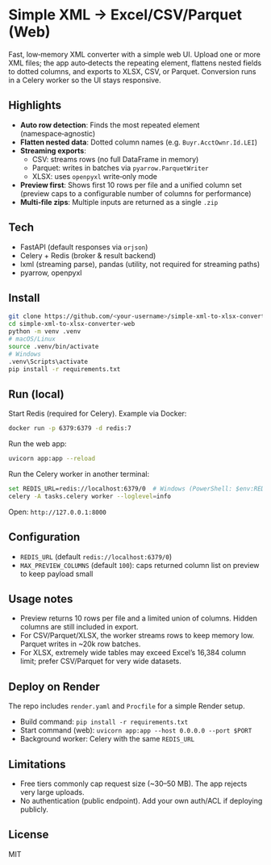 # Simple XML → Excel/CSV/Parquet (Web)

Fast, low‑memory XML converter with a simple web UI. Upload one or more XML files; the app auto‑detects the repeating element, flattens nested fields to dotted columns, and exports to XLSX, CSV, or Parquet. Conversion runs in a Celery worker so the UI stays responsive.

## Highlights

- **Auto row detection**: Finds the most repeated element (namespace‑agnostic)
- **Flatten nested data**: Dotted column names (e.g. `Buyr.AcctOwnr.Id.LEI`)
- **Streaming exports**:
  - CSV: streams rows (no full DataFrame in memory)
  - Parquet: writes in batches via `pyarrow.ParquetWriter`
  - XLSX: uses `openpyxl` write‑only mode
- **Preview first**: Shows first 10 rows per file and a unified column set (preview caps to a configurable number of columns for performance)
- **Multi‑file zips**: Multiple inputs are returned as a single `.zip`

## Tech

- FastAPI (default responses via `orjson`)
- Celery + Redis (broker & result backend)
- lxml (streaming parse), pandas (utility, not required for streaming paths)
- pyarrow, openpyxl

## Install

```bash
git clone https://github.com/<your-username>/simple-xml-to-xlsx-converter-web.git
cd simple-xml-to-xlsx-converter-web
python -m venv .venv
# macOS/Linux
source .venv/bin/activate
# Windows
.venv\Scripts\activate
pip install -r requirements.txt
```

## Run (local)

Start Redis (required for Celery). Example via Docker:

```bash
docker run -p 6379:6379 -d redis:7
```

Run the web app:

```bash
uvicorn app:app --reload
```

Run the Celery worker in another terminal:

```bash
set REDIS_URL=redis://localhost:6379/0  # Windows (PowerShell: $env:REDIS_URL="redis://localhost:6379/0")
celery -A tasks.celery worker --loglevel=info
```

Open: `http://127.0.0.1:8000`

## Configuration

- `REDIS_URL` (default `redis://localhost:6379/0`)
- `MAX_PREVIEW_COLUMNS` (default `100`): caps returned column list on preview to keep payload small

## Usage notes

- Preview returns 10 rows per file and a limited union of columns. Hidden columns are still included in export.
- For CSV/Parquet/XLSX, the worker streams rows to keep memory low. Parquet writes in ~20k row batches.
- For XLSX, extremely wide tables may exceed Excel’s 16,384 column limit; prefer CSV/Parquet for very wide datasets.

## Deploy on Render

The repo includes `render.yaml` and `Procfile` for a simple Render setup.

- Build command: `pip install -r requirements.txt`
- Start command (web): `uvicorn app:app --host 0.0.0.0 --port $PORT`
- Background worker: Celery with the same `REDIS_URL`

## Limitations

- Free tiers commonly cap request size (~30–50 MB). The app rejects very large uploads.
- No authentication (public endpoint). Add your own auth/ACL if deploying publicly.

## License

MIT